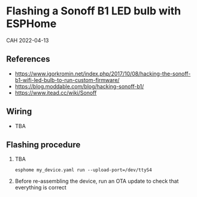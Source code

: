 # Flashing a Sonoff B1 LED bulb with ESPHome

CAH 2022-04-13

## References

- <https://www.igorkromin.net/index.php/2017/10/08/hacking-the-sonoff-b1-wifi-led-bulb-to-run-custom-firmware/>
- <https://blog.moddable.com/blog/hacking-sonoff-b1/>
- <https://www.itead.cc/wiki/Sonoff>

## Wiring

- TBA

## Flashing procedure

1. TBA

    `esphome my_device.yaml run --upload-port=/dev/ttyS4`

2. Before re-assembling the device, run an OTA update to check that everything is correct
